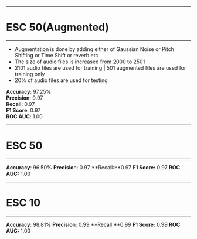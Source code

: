 ***********
# ESC 50(Augmented)
***********
* Augmentation is done by adding either of Gaussian Noise or Pitch Shifting or Time Shift or reverb etc
* The size of audio files is increased from 2000 to 2501
* 2101 audio files are used for training | 501 augmented files are used for training only
* 20% of audio files are used for testing

**Accuracy**: 97.25%  
**Precision**: 0.97  
**Recall**: 0.97  
**F1 Score**: 0.97  
**ROC AUC**: 1.00

***********
# ESC 50
***********
**Accuracy**: 96.50%
**Precisio**n: 0.97
**Recall:**0.97
**F1 Score:** 0.97
**ROC AUC:** 1.00


***********
# ESC 10
***********
**Accuracy**: 98.81%
**Precisio**n: 0.99
**Recall:**0.99
**F1 Score:** 0.99
**ROC AUC:** 1.00